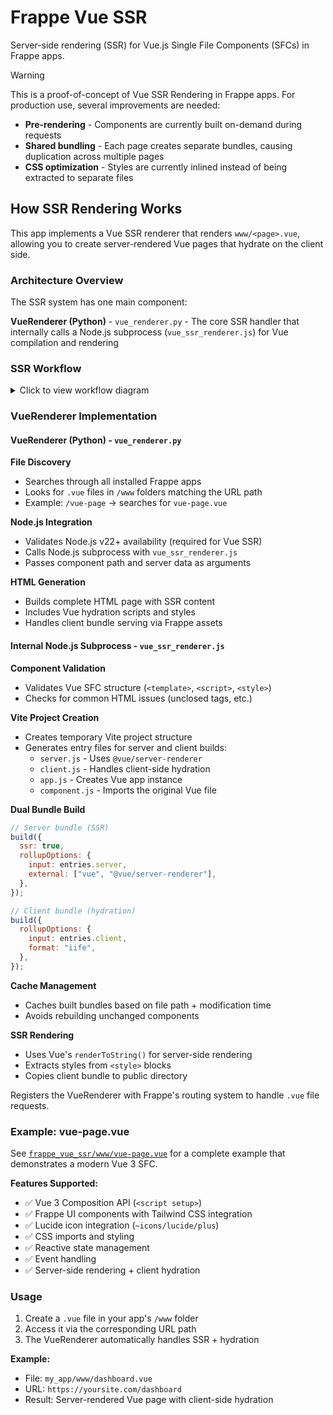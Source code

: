 # Frappe Vue SSR

Server-side rendering (SSR) for Vue.js Single File Components (SFCs) in Frappe apps.

> [!WARNING]
>
> This is a proof-of-concept of Vue SSR Rendering in Frappe apps. For production use, several improvements are needed:
>
> - **Pre-rendering** - Components are currently built on-demand during requests
> - **Shared bundling** - Each page creates separate bundles, causing duplication across multiple pages
> - **CSS optimization** - Styles are currently inlined instead of being extracted to separate files

## How SSR Rendering Works

This app implements a Vue SSR renderer that renders `www/<page>.vue`, allowing you to create server-rendered Vue pages that hydrate on the client side.

### Architecture Overview

The SSR system has one main component:

**VueRenderer (Python)** - `vue_renderer.py` - The core SSR handler that internally calls a Node.js subprocess (`vue_ssr_renderer.js`) for Vue compilation and rendering

### SSR Workflow

<details>
<summary>Click to view workflow diagram</summary>

```mermaid
graph TD
    A[User requests /vue-page] --> B[VueRenderer finds vue-page.vue]
    B --> C[VueRenderer calls Node.js Renderer]
    C --> D[Node.js Renderer builds server + client bundles]
    D --> E[Server bundle renders to HTML]
    E --> F[Complete HTML page sent to browser]
    F --> G[Vue hydrates on client side]
```

</details>

### VueRenderer Implementation

#### VueRenderer (Python) - `vue_renderer.py`

**File Discovery**

- Searches through all installed Frappe apps
- Looks for `.vue` files in `/www` folders matching the URL path
- Example: `/vue-page` → searches for `vue-page.vue`

**Node.js Integration**

- Validates Node.js v22+ availability (required for Vue SSR)
- Calls Node.js subprocess with `vue_ssr_renderer.js`
- Passes component path and server data as arguments

**HTML Generation**

- Builds complete HTML page with SSR content
- Includes Vue hydration scripts and styles
- Handles client bundle serving via Frappe assets

#### Internal Node.js Subprocess - `vue_ssr_renderer.js`

**Component Validation**

- Validates Vue SFC structure (`<template>`, `<script>`, `<style>`)
- Checks for common HTML issues (unclosed tags, etc.)

**Vite Project Creation**

- Creates temporary Vite project structure
- Generates entry files for server and client builds:
  - `server.js` - Uses `@vue/server-renderer`
  - `client.js` - Handles client-side hydration
  - `app.js` - Creates Vue app instance
  - `component.js` - Imports the original Vue file

**Dual Bundle Build**

```javascript
// Server bundle (SSR)
build({
  ssr: true,
  rollupOptions: {
    input: entries.server,
    external: ["vue", "@vue/server-renderer"],
  },
});

// Client bundle (hydration)
build({
  rollupOptions: {
    input: entries.client,
    format: "iife",
  },
});
```

**Cache Management**

- Caches built bundles based on file path + modification time
- Avoids rebuilding unchanged components

**SSR Rendering**

- Uses Vue's `renderToString()` for server-side rendering
- Extracts styles from `<style>` blocks
- Copies client bundle to public directory

Registers the VueRenderer with Frappe's routing system to handle `.vue` file requests.

### Example: vue-page.vue

See [`frappe_vue_ssr/www/vue-page.vue`](frappe_vue_ssr/www/vue-page.vue) for a complete example that demonstrates a modern Vue 3 SFC.

**Features Supported:**

- ✅ Vue 3 Composition API (`<script setup>`)
- ✅ Frappe UI components with Tailwind CSS integration
- ✅ Lucide icon integration (`~icons/lucide/plus`)
- ✅ CSS imports and styling
- ✅ Reactive state management
- ✅ Event handling
- ✅ Server-side rendering + client hydration

### Usage

1. Create a `.vue` file in your app's `/www` folder
2. Access it via the corresponding URL path
3. The VueRenderer automatically handles SSR + hydration

**Example:**

- File: `my_app/www/dashboard.vue`
- URL: `https://yoursite.com/dashboard`
- Result: Server-rendered Vue page with client-side hydration
